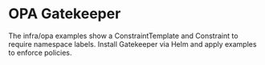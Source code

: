 # OPA Gatekeeper

The infra/opa examples show a ConstraintTemplate and Constraint to require namespace labels. Install Gatekeeper via Helm and apply examples to enforce policies.
